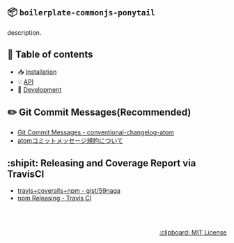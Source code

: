 :package: `boilerplate-commonjs-ponytail`
---
<!-- logo here -->

description.

:bookmark: Table of contents
---
* :inbox_tray: [Installation](./development/README.md#inbox_tray-installation)
* :bulb: [API](./development/README.md#scroll-api)
* :wrench: [Development](./development/README.md#wrench-development)

<!-- begin optional. please remove  -->

:pencil2: Git Commit Messages(Recommended)
---
* [Git Commit Messages - conventional-changelog-atom](https://github.com/conventional-changelog/conventional-changelog-atom/blob/master/convention.md)
* [atomコミットメッセージ規約について](https://github.com/59798/emoji-commit-and-releases#readme)

:shipit: Releasing and Coverage Report via TravisCI
---
* [travis+coveralls+npm - gist/59naga](https://gist.github.com/59naga/42278a7c9702411f506f#file-gistfile1-md)
* [npm Releasing - Travis CI](https://docs.travis-ci.com/user/deployment/npm)

<!-- end optional. please remove  -->

<br><br>
<p align="right">
  <a href="http://59naga.mit-license.org/">
    :clipboard: MIT License
  </a>
</p>
